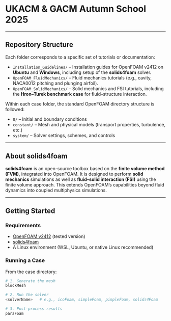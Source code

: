 # UKACM & GACM Autumn School 2025

---

## Repository Structure

Each folder corresponds to a specific set of tutorials or documentation:

- `Installation_Guidelines/` – Installation guides for OpenFOAM v2412 on **Ubuntu** and **Windows**, including setup of the **solids4foam** solver.  
- `OpenFOAM_FluidMechanics/` – Fluid mechanics tutorials (e.g., cavity, NACA0012 pitching and plunging airfoil).  
- `OpenFOAM_SolidMechanics/` – Solid mechanics and FSI tutorials, including the **Hron–Turek benchmark case** for fluid–structure interaction.  

Within each case folder, the standard OpenFOAM directory structure is followed:

- `0/` – Initial and boundary conditions  
- `constant/` – Mesh and physical models (transport properties, turbulence, etc.)  
- `system/` – Solver settings, schemes, and controls  

---

## About solids4foam

**solids4foam** is an open-source toolbox based on the **finite volume method (FVM)**, integrated into OpenFOAM. It is designed to perform **solid mechanics** simulations as well as **fluid–solid interaction (FSI)** using the finite volume approach. This extends OpenFOAM’s capabilities beyond fluid dynamics into coupled multiphysics simulations.

---

## Getting Started

### Requirements
- [OpenFOAM v2412](https://www.openfoam.com/download/) (tested version)  
- [solids4foam](https://www.solids4foam.com/)  
- A Linux environment (WSL, Ubuntu, or native Linux recommended)  

### Running a Case
From the case directory:

```bash
# 1. Generate the mesh
blockMesh

# 2. Run the solver
<solverName>   # e.g., icoFoam, simpleFoam, pimpleFoam, solids4Foam

# 3. Post-process results
paraFoam
